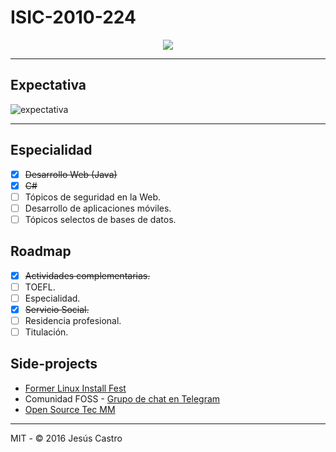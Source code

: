 # ISIC-2010-224

<p align="center">
  <img src="https://i.imgur.com/aA3kcoR.png">
</p>

---
## Expectativa

![expectativa](https://i.imgur.com/XRikNrt.png)

---

## Especialidad
- [x] ~~Desarrollo Web (Java)~~
- [x] ~~C#~~
- [ ] Tópicos de seguridad en la Web.
- [ ] Desarrollo de aplicaciones móviles.
- [ ] Tópicos selectos de bases de datos.

## Roadmap
- [x] ~~Actividades complementarias.~~
- [ ] TOEFL.
- [ ] Especialidad.
- [x] ~~Servicio Social.~~
- [ ] Residencia profesional.
- [ ] Titulación.

## Side-projects
- [Former Linux Install Fest](https://i.imgur.com/BuAJqxo.jpg)
- Comunidad FOSS - [Grupo de chat en Telegram](https://t.me/LinuxTecZapopan)
- [Open Source Tec MM](https://github.com/osstecmm)

---
MIT - © 2016 Jesús Castro

